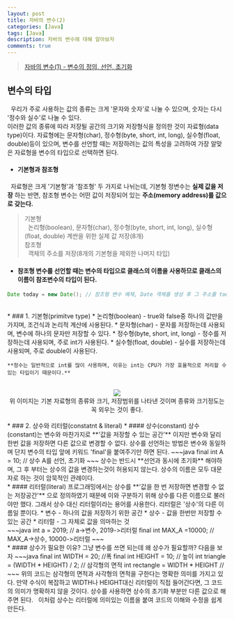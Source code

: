 ```yaml
---
layout: post
title: 자바의 변수(2)
categories: [Java]
tags: [Java]
description: 자바의 변수에 대해 알아보자
comments: true
---
```


> [자바의 변수(1) - 변수의 정의, 선언, 초기화](https://keencho.github.io/java/2019/03/13/Java-%EB%B3%80%EC%88%981.html)  

## 변수의 타입  
&nbsp;&nbsp;우리가 주로 사용하는 값의 종류는 크게 '문자와 숫자'로 나눌 수 있으며, 숫자는 다시 '정수와 실수'로 나눌 수 있다.  
이러한 값의 종류에 따라 저장될 공간의 크기와 저장형식을 정의한 것이 자료형(data type)이다. 자료형에는 문자형(char), 정수형(byte, short, int, long), 실수형(float, double)등이 있으며, 변수를 선언할 때는 저장하려는 값의 특성을 고려하여 가장 알맞은 자료형을 변수의 타입으로 선택하면 된다.  
  * #### 기본형과 참조형  
  &nbsp;&nbsp;자료형은 크게 '기본형'과 '참조형' 두 가지로 나뉘는데, 기본형 정변수는 **실제 값을 저장** 하는 반면, 참조형 변수는 어떤 값이 저장되어 있는 **주소(memory address)를 값으로 갖는다.**  
  > 기본형  
  > &nbsp;&nbsp;논리형(boolean), 문자형(char), 정수형(byte, short, int, long), 실수형(float, double) 계싼을 위한 실제 값 저장(8개)  
  > 참조형  
  > &nbsp;&nbsp;객체의 주소를 저장(8개의 기본형을 제외한 나머지 타입)
  
  * #### 참조형 변수를 선언할 때는 변수의 타입으로 클래스의 이름을 사용하므로 클래스의 이름이 참조변수의 타입이 된다.  
  ~~~java
  Date today = new Date(); // 참조형 변수 예제, Date 객체를 생성 후 그 주소를 today에 저장
  ~~~  
  <br>
  * ### 1. 기본형(primitve type)  
    * 논리형(boolean) - true와 false중 하나의 값만을 가지며, 조건식과 논리적 계산에 사용된다.  
    * 문자형(char) - 문자를 저장하는데 사용되며, 변수에 하나의 문자만 저장할 수 있다.  
    * 정수형(byte, short, int, long) - 정수를 저장하는데 사용되며, 주로 int가 사용된다.
    * 실수형(float, double) - 실수를 저장하는데 사용되며, 주로 double이 사용된다.
	
	**정수는 일반적으로 int를 많이 사용하며, 이유는 int는 CPU가 가장 효율적으로 처리할 수 있는 타입이기 때문이다.**
<br>
<center><img src="https://user-images.githubusercontent.com/36055500/54475189-d2dff200-4831-11e9-86b5-0d17eb54ee48.JPG"></center>
<center>위 이미지는 기본 자료형의 종류와 크기, 저장범위를 나타낸 것이며 종류와 크기정도는 꼭 외우는 것이 좋다.</center>  
  <br>
  * ### 2. 상수와 리터럴(constatnt & literal)  
  * #### 상수(constant)  
  상수(constant)는 변수와 마찬가지로 **'값을 저장할 수 있는 공간'** 이지만 변수와 달리 한번 값을 저장하면 다른 값으로 변경할 수 없다. 상수를 선언하는 방법은 변수와 동일하며 단지 변수의 타입 앞에 키워드 'final'을 붙여주기만 하면 된다.  
  ~~~java
  final int A = 10; // 상수 A를 선언, 초기화
  ~~~  
  상수는 반드시 **선언과 동시에 초기화** 해야하며, 그 후 부터는 상수의 값을 변경하는것이 허용되지 않는다.  
  상수의 이름은 모두 대문자로 하는 것이 암묵적인 관례이다.  
  <br>
  * #### 리터럴(literal)  
  프로그래밍에서는 상수를 **'값을 한 번 저장하면 변경할 수 없는 저장공간'** 으로 정의하였기 때문에 이와 구분하기 위해 상수를 다른 이름으로 불러야만 했다. 그래서 상수 대신 리터럴이라는 용어를 사용한다. 리터럴은 '상수'의 다른 이름일 뿐이다.  
    * 변수 - 하나의 값을 저장하기 위한 공간  
    * 상수 - 값을 한번만 저장할 수 있는 공간  
    * 리터럴 - 그 자체로 값을 의마하는 것
<br>
  ~~~java
  int a = 2019; // a->변수, 2019->리터럴
  final int MAX_A =10000; // MAX_A->상수, 10000->리터럴  
  ~~~  
  <br>
  * #### 상수가 필요한 이유?  
  그냥 변수를 쓰면 되는데 왜 상수가 필요할까? 다음을 보자  
  ~~~java
  final int WIDTH = 20; //폭
  final int HEIGHT = 10; // 높이  
  int triangle = (WIDTH * HEIGHT) / 2; // 삼각형의 면적
  int rectangle = WIDTH * HEIGHT // 
  ~~~  
  위의 코드는 삼각형의 면적과 사각형의 면적을 구한다는 명확한 의미를 가지고 있다. 만약 수식이 복잡하고 WIDTH나 HEIGHT대신 리터럴이 직접 들어간다면, 그 코드의 의미가 명확하지 않을 것이다. 상수를 사용하면 상수의 초기화 부분만 다른 값으로 해주면 된다.  
  &nbsp;&nbsp;이처럼 상수는 리터럴에 의미있는 이름을 붙여 코드의 이해와 수정을 쉽게 만든다.
	
 

